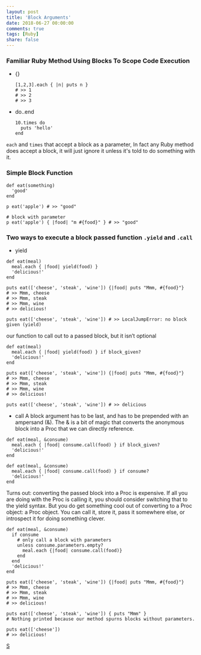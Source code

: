 ```yaml
---
layout: post
title: 'Block Arguments'
date: 2018-06-27 00:00:00
comments: true
tags: [Ruby]
share: false
---
```


### Familiar Ruby Method Using Blocks To Scope Code Execution
- {}
  ```
  [1,2,3].each { |n| puts n }
  # >> 1
  # >> 2
  # >> 3
  ```
- do..end
  ```
  10.times do
    puts 'hello'
  end
  ```

`each` and `times` that accept a block as a parameter, In fact any Ruby method does accept a block, it will just ignore it unless it's told to do something with it.

### Simple Block Function

```
def eat(something)
  'good'
end

p eat('apple') # >> "good"

# block with parameter
p eat('apple') { |food| "m #{food}" } # >> "good"
```

### Two ways to execute a block passed function `.yield` and `.call`

- yield

```
def eat(meal)
  meal.each { |food| yield(food) }
  'delicious!'
end

puts eat(['cheese', 'steak', 'wine']) {|food| puts "Mmm, #{food}"}
# >> Mmm, cheese
# >> Mmm, steak
# >> Mmm, wine
# >> delicious!

puts eat(['cheese', 'steak', 'wine']) # >> LocalJumpError: no block given (yield)
```

our function to call out to a passed block, but it isn’t optional

```
def eat(meal)
  meal.each { |food| yield(food) } if block_given?
  'delicious!'
end

puts eat(['cheese', 'steak', 'wine']) {|food| puts "Mmm, #{food}"}
# >> Mmm, cheese
# >> Mmm, steak
# >> Mmm, wine
# >> delicious!

puts eat(['cheese', 'steak', 'wine']) # >> delicious
```

- call
A block argument has to be last, and has to be prepended with an ampersand (&). The & is a bit of magic that converts the anonymous block into a Proc that we can directly reference.

```
def eat(meal, &consume)
  meal.each { |food| consume.call(food) } if block_given?
  'delicious!'
end
```

```
def eat(meal, &consume)
  meal.each { |food| consume.call(food) } if consume?
  'delicious!'
end
```

Turns out: converting the passed block into a Proc is expensive. If all you are doing with the Proc is calling it, you should consider switching that to the yield syntax. But you do get something cool out of converting to a Proc object: a Proc object. You can call it, store it, pass it somewhere else, or introspect it for doing something clever.
```
def eat(meal, &consume)
  if consume
    # only call a block with parameters
    unless consume.parameters.empty?
      meal.each {|food| consume.call(food)}
    end
  end
  'delicious!'
end

puts eat(['cheese', 'steak', 'wine']) {|food| puts "Mmm, #{food}"}
# >> Mmm, cheese
# >> Mmm, steak
# >> Mmm, wine
# >> delicious!

puts eat(['cheese', 'steak', 'wine']) { puts "Mmm" }
# Nothing printed because our method spurns blocks without parameters.

puts eat(['cheese'])
# >> delicious!
```
[S](http://www.rakeroutes.com/blog/anonymous-blocks-as-function-arguments-in-ruby/)
